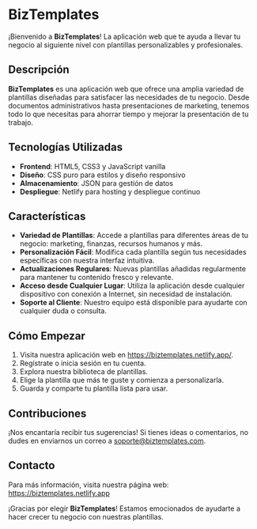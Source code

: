 # BizTemplates

¡Bienvenido a **BizTemplates**! La aplicación web que te ayuda a llevar tu negocio al siguiente nivel con plantillas personalizables y profesionales.

## Descripción

**BizTemplates** es una aplicación web que ofrece una amplia variedad de plantillas diseñadas para satisfacer las necesidades de tu negocio. Desde documentos administrativos hasta presentaciones de marketing, tenemos todo lo que necesitas para ahorrar tiempo y mejorar la presentación de tu trabajo.

## Tecnologías Utilizadas

- **Frontend**: HTML5, CSS3 y JavaScript vanilla
- **Diseño**: CSS puro para estilos y diseño responsivo
- **Almacenamiento**: JSON para gestión de datos
- **Despliegue**: Netlify para hosting y despliegue continuo

## Características

- **Variedad de Plantillas**: Accede a plantillas para diferentes áreas de tu negocio: marketing, finanzas, recursos humanos y más.
- **Personalización Fácil**: Modifica cada plantilla según tus necesidades específicas con nuestra interfaz intuitiva.
- **Actualizaciones Regulares**: Nuevas plantillas añadidas regularmente para mantener tu contenido fresco y relevante.
- **Acceso desde Cualquier Lugar**: Utiliza la aplicación desde cualquier dispositivo con conexión a Internet, sin necesidad de instalación.
- **Soporte al Cliente**: Nuestro equipo está disponible para ayudarte con cualquier duda o consulta.

## Cómo Empezar

1. Visita nuestra aplicación web en https://biztemplates.netlify.app/.
2. Regístrate o inicia sesión en tu cuenta.
3. Explora nuestra biblioteca de plantillas.
4. Elige la plantilla que más te guste y comienza a personalizarla.
5. Guarda y comparte tu plantilla lista para usar.

## Contribuciones

¡Nos encantaría recibir tus sugerencias! Si tienes ideas o comentarios, no dudes en enviarnos un correo a [soporte@biztemplates.com](mailto:soporte@biztemplates.com).


## Contacto

Para más información, visita nuestra página web: https://biztemplates.netlify.app

¡Gracias por elegir **BizTemplates**! Estamos emocionados de ayudarte a hacer crecer tu negocio con nuestras plantillas.